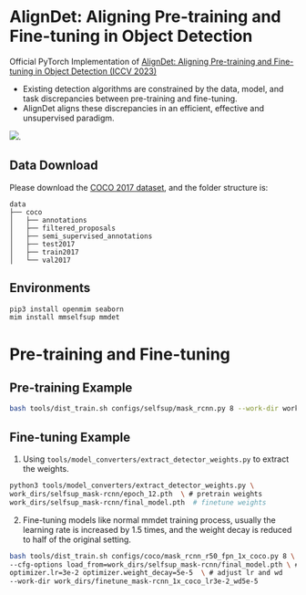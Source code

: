 # AlignDet: Aligning Pre-training and Fine-tuning in Object Detection
Official PyTorch Implementation of [AlignDet: Aligning Pre-training and Fine-tuning in Object Detection (ICCV 2023)](http://arxiv.org)
* Existing detection algorithms are constrained by the data, model, and task discrepancies between pre-training and fine-tuning.
* AlignDet aligns these discrepancies in an efficient, effective and unsupervised paradigm.


![](images/motivation.bmp).

## Data Download
Please download the [COCO 2017 dataset](https://cocodataset.org/), and the folder structure is:
```
data
├── coco
│   ├── annotations
│   ├── filtered_proposals
│   ├── semi_supervised_annotations
│   ├── test2017
│   ├── train2017
│   └── val2017
```

## Environments
```bash
pip3 install openmim seaborn
mim install mmselfsup mmdet
```

# Pre-training and Fine-tuning
## Pre-training Example
```bash
bash tools/dist_train.sh configs/selfsup/mask_rcnn.py 8 --work-dir work_dirs/selfsup_mask-rcnn
```

## Fine-tuning Example
1. Using `tools/model_converters/extract_detector_weights.py` to extract the weights.
```bash
python3 tools/model_converters/extract_detector_weights.py \
work_dirs/selfsup_mask-rcnn/epoch_12.pth  \ # pretrain weights
work_dirs/selfsup_mask-rcnn/final_model.pth  # finetune weights
```

2. Fine-tuning models like normal mmdet training process, usually the learning rate is increased by 1.5 times, and the weight decay is reduced to half of the original setting.
```bash
bash tools/dist_train.sh configs/coco/mask_rcnn_r50_fpn_1x_coco.py 8 \
--cfg-options load_from=work_dirs/selfsup_mask-rcnn/final_model.pth \ # load weights
optimizer.lr=3e-2 optimizer.weight_decay=5e-5  \ # adjust lr and wd
--work-dir work_dirs/finetune_mask-rcnn_1x_coco_lr3e-2_wd5e-5
```


